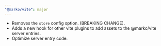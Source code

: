 ```yaml
---
"@marko/vite": major
---
```


- Removes the `store` config option. (BREAKING CHANGE).
- Adds a new hook for other vite plugins to add assets to the @marko/vite server entries.
- Optimize server entry code.
